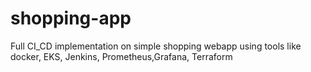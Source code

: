 # shopping-app
Full CI_CD implementation on simple shopping webapp using tools like docker, EKS, Jenkins, Prometheus,Grafana, Terraform

